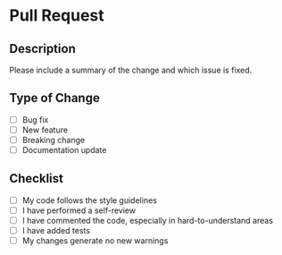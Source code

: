 # Pull Request

## Description

Please include a summary of the change and which issue is fixed.

## Type of Change

- [ ] Bug fix
- [ ] New feature
- [ ] Breaking change
- [ ] Documentation update

## Checklist

- [ ] My code follows the style guidelines
- [ ] I have performed a self-review
- [ ] I have commented the code, especially in hard-to-understand areas
- [ ] I have added tests
- [ ] My changes generate no new warnings
